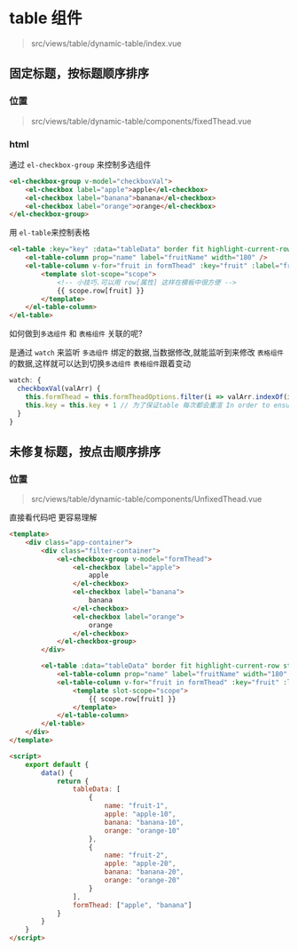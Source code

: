 # table 组件

> src/views/table/dynamic-table/index.vue

## 固定标题，按标题顺序排序

### 位置

> src/views/table/dynamic-table/components/fixedThead.vue

### html

通过 `el-checkbox-group` 来控制多选组件

```html
<el-checkbox-group v-model="checkboxVal">
	<el-checkbox label="apple">apple</el-checkbox>
	<el-checkbox label="banana">banana</el-checkbox>
	<el-checkbox label="orange">orange</el-checkbox>
</el-checkbox-group>
```

用 `el-table`来控制表格

```html
<el-table :key="key" :data="tableData" border fit highlight-current-row style="width: 100%">
	<el-table-column prop="name" label="fruitName" width="180" />
	<el-table-column v-for="fruit in formThead" :key="fruit" :label="fruit">
		<template slot-scope="scope">
			<!-- 小技巧.可以用 row[属性] 这样在模板中很方便 -->
			{{ scope.row[fruit] }}
		</template>
	</el-table-column>
</el-table>
```

如何做到`多选组件` 和 `表格组件` 关联的呢?

是通过 `watch` 来监听 `多选组件` 绑定的数据,当数据修改,就能监听到来修改 `表格组件` 的数据,这样就可以达到切换`多选组件` `表格组件`跟着变动

```js
watch: {
  checkboxVal(valArr) {
    this.formThead = this.formTheadOptions.filter(i => valArr.indexOf(i) >= 0)
    this.key = this.key + 1 // 为了保证table 每次都会重渲 In order to ensure the table will be re-rendered each time
  }
}
```

## 未修复标题，按点击顺序排序

### 位置

> src/views/table/dynamic-table/components/UnfixedThead.vue

直接看代码吧 更容易理解

```html
<template>
	<div class="app-container">
		<div class="filter-container">
			<el-checkbox-group v-model="formThead">
				<el-checkbox label="apple">
					apple
				</el-checkbox>
				<el-checkbox label="banana">
					banana
				</el-checkbox>
				<el-checkbox label="orange">
					orange
				</el-checkbox>
			</el-checkbox-group>
		</div>

		<el-table :data="tableData" border fit highlight-current-row style="width: 100%">
			<el-table-column prop="name" label="fruitName" width="180" />
			<el-table-column v-for="fruit in formThead" :key="fruit" :label="fruit">
				<template slot-scope="scope">
					{{ scope.row[fruit] }}
				</template>
			</el-table-column>
		</el-table>
	</div>
</template>

<script>
	export default {
		data() {
			return {
				tableData: [
					{
						name: "fruit-1",
						apple: "apple-10",
						banana: "banana-10",
						orange: "orange-10"
					},
					{
						name: "fruit-2",
						apple: "apple-20",
						banana: "banana-20",
						orange: "orange-20"
					}
				],
				formThead: ["apple", "banana"]
			}
		}
	}
</script>
```
